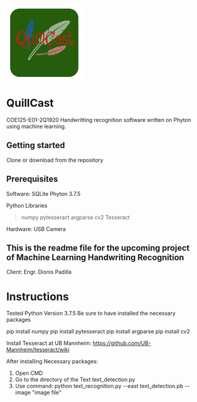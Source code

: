 ![QC logo](/QuillCast.png)
# QuillCast
COE125-E01-2Q1920
Handwritting recognition software written on Phyton using machine learning.
## Getting started
Clone or download from the repository
## Prerequisites
Software:
  SQLite
  Phyton 3.7.5

Python Libraries

> numpy
> pytesseract
> argparse
> cv2
> Tesseract

Hardware:
  USB Camera


## This is the readme file for the upcoming project of Machine Learning Handwriting Recognition

Client: Engr. Dionis Padilla



# Instructions

Tested Python Version 3.7.5
Be sure to have installed the necessary packages

pip install numpy
pip install pytesseract
pip install argparse
pip install cv2

Install Tesseract at UB Mannheim:
https://github.com/UB-Mannheim/tesseract/wiki



After installing Necessary packages:

1. Open CMD
2. Go to the directory of the Text text_detection.py
3. Use command:
  python text_recognition.py --east text_detection.pb --image "image file"
